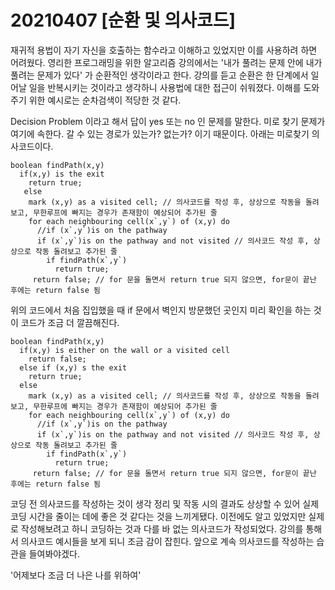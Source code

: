 # 20210407 [순환 및 의사코드]

재귀적 용법이 자기 자신을 호출하는 함수라고 이해하고 있었지만 이를 사용하려 하면 어려웠다.
영리한 프로그래밍을 위한 알고리즘 강의에서는 '내가 풀려는 문제 안에 내가 풀려는 문제가 있다' 가 순환적인 생각이라고 한다.
강의를 듣고 순환은 한 단계에서 일어날 일을 반복시키는 것이라고 생각하니 사용법에 대한 접근이 쉬워졌다. 
이해를 도와주기 위한 예시로는 순차검색이 적당한 것 같다.

Decision Problem 이라고 해서 답이 yes 또는 no 인 문제를 말한다. 미로 찾기 문제가 여기에 속한다. 갈 수 있는 경로가 있는가? 없는가? 이기 때문이다.
아래는 미로찾기 의사코드이다.
```
boolean findPath(x,y)
  if(x,y) is the exit
    return true;
   else
    mark (x,y) as a visited cell; // 의사코드를 작성 후, 상상으로 작동을 돌려보고, 무한루프에 빠지는 경우가 존재함이 예상되어 추가된 줄
    for each neighbouring cell(x`,y`) of (x,y) do
      //if (x`,y`)is on the pathway
      if (x`,y`)is on the pathway and not visited // 의사코드 작성 후, 상상으로 작동 돌려보고 추가된 줄
        if findPath(x`,y`)
          return true;
     return false; // for 문을 돌면서 return true 되지 않으면, for문이 끝난 후에는 return false 됨
```
  
위의 코드에서 처음 집입했을 때 if 문에서 벽인지 방문했던 곳인지 미리 확인을 하는 것이 코드가 조금 더 깔끔해진다.
  
```
boolean findPath(x,y)
  if(x,y) is either on the wall or a visited cell
    return false;
  else if (x,y) s the exit
    return true;
  else
    mark (x,y) as a visited cell; // 의사코드를 작성 후, 상상으로 작동을 돌려보고, 무한루프에 빠지는 경우가 존재함이 예상되어 추가된 줄
    for each neighbouring cell(x`,y`) of (x,y) do
      //if (x`,y`)is on the pathway
      if (x`,y`)is on the pathway and not visited // 의사코드 작성 후, 상상으로 작동 돌려보고 추가된 줄
        if findPath(x`,y`)
          return true;
     return false; // for 문을 돌면서 return true 되지 않으면, for문이 끝난 후에는 return false 됨
```


코딩 전 의사코드를 작성하는 것이 생각 정리 및 작동 시의 결과도 상상할 수 있어 실제 코딩 시간을 줄이는 데에 좋은 것 같다는 것을
느끼게됐다. 이전에도 알고 있었지만 실제로 작성해보려고 하니 코딩하는 것과 다를 바 없는 의사코드가 작성되었다. 
강의를 통해서 의사코드 예시들을 보게 되니 조금 감이 잡힌다. 앞으로 계속 의사코드를 작성하는 습관을 들여봐야겠다.



'어제보다 조금 더 나은 나를 위하여'

